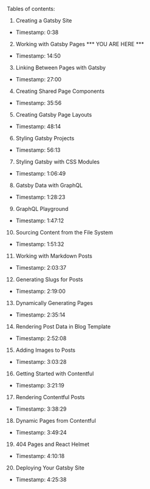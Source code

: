 Tables of contents:

1. Creating a Gatsby Site
  - Timestamp: 0:38
2. Working with Gatsby Pages *** YOU ARE HERE ***
  - Timestamp: 14:50
3. Linking Between Pages with Gatsby
  - Timestamp: 27:00
4. Creating Shared Page Components
  - Timestamp: 35:56
5. Creating Gatsby Page Layouts
  - Timestamp: 48:14
6. Styling Gatsby Projects
  - Timestamp: 56:13
7. Styling Gatsby with CSS Modules
  - Timestamp: 1:06:49
8. Gatsby Data with GraphQL
  - Timestamp: 1:28:23
9. GraphQL Playground
  - Timestamp: 1:47:12
10. Sourcing Content from the File System
  - Timestamp: 1:51:32
11. Working with Markdown Posts
  - Timestamp: 2:03:37
12. Generating Slugs for Posts
  - Timestamp: 2:19:00
13. Dynamically Generating Pages
  - Timestamp: 2:35:14
14. Rendering Post Data in Blog Template
  - Timestamp: 2:52:08
15. Adding Images to Posts
  - Timestamp: 3:03:28
16. Getting Started with Contentful
  - Timestamp: 3:21:19
17. Rendering Contentful Posts
  - Timestamp: 3:38:29
18. Dynamic Pages from Contentful
  - Timestamp: 3:49:24
19. 404 Pages and React Helmet
  - Timestamp: 4:10:18
20. Deploying Your Gatsby Site
  - Timestamp: 4:25:38
